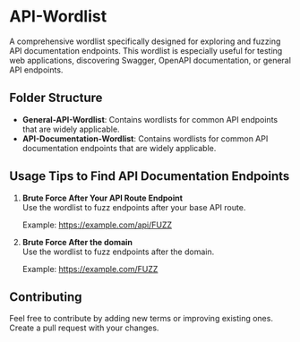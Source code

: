 # API-Wordlist

A comprehensive wordlist specifically designed for exploring and fuzzing API documentation endpoints. This wordlist is especially useful for testing web applications, discovering Swagger, OpenAPI documentation, or general API endpoints.

## Folder Structure

- **General-API-Wordlist**: Contains wordlists for common API endpoints that are widely applicable.  
- **API-Documentation-Wordlist**: Contains wordlists for common API documentation endpoints that are widely applicable.

## Usage Tips to Find API Documentation Endpoints

1. **Brute Force After Your API Route Endpoint**  
   Use the wordlist to fuzz endpoints after your base API route.  

   Example: https://example.com/api/FUZZ
   
3. **Brute Force After the domain**  
   Use the wordlist to fuzz endpoints after the domain.

   Example: https://example.com/FUZZ

## Contributing

Feel free to contribute by adding new terms or improving existing ones. Create a pull request with your changes.
   
